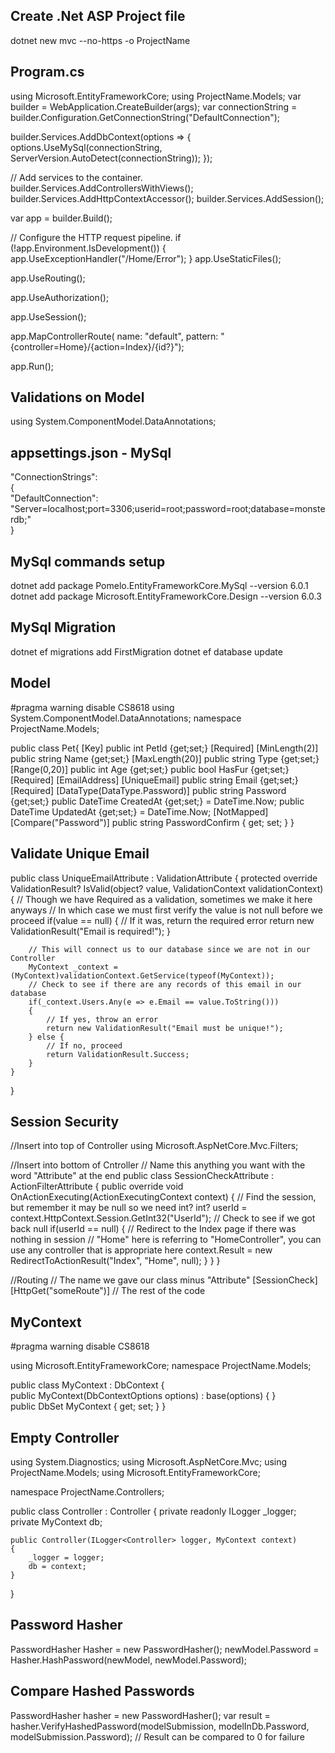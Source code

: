 ## Create .Net ASP Project file
dotnet new mvc --no-https -o ProjectName

## Program.cs

using Microsoft.EntityFrameworkCore;
using ProjectName.Models;
var builder = WebApplication.CreateBuilder(args);
var connectionString = builder.Configuration.GetConnectionString("DefaultConnection");

builder.Services.AddDbContext<MyContext>(options =>
{
    options.UseMySql(connectionString, ServerVersion.AutoDetect(connectionString));
});

// Add services to the container.
builder.Services.AddControllersWithViews();
builder.Services.AddHttpContextAccessor();
builder.Services.AddSession();

var app = builder.Build();

// Configure the HTTP request pipeline.
if (!app.Environment.IsDevelopment())
{
    app.UseExceptionHandler("/Home/Error");
}
app.UseStaticFiles();

app.UseRouting();

app.UseAuthorization();

app.UseSession();

app.MapControllerRoute(
    name: "default",
    pattern: "{controller=Home}/{action=Index}/{id?}");

app.Run();

## Validations on Model

using System.ComponentModel.DataAnnotations;

## appsettings.json - MySql

"ConnectionStrings":    
    {        
        "DefaultConnection": "Server=localhost;port=3306;userid=root;password=root;database=monsterdb;"    
    }

## MySql commands setup

dotnet add package Pomelo.EntityFrameworkCore.MySql --version 6.0.1
dotnet add package Microsoft.EntityFrameworkCore.Design --version 6.0.3

## MySql Migration

dotnet ef migrations add FirstMigration
dotnet ef database update

## Model

#pragma warning disable CS8618
using System.ComponentModel.DataAnnotations;
namespace ProjectName.Models;

public class Pet{
    [Key]
    public int PetId {get;set;}
    [Required]
    [MinLength(2)]
    public string Name {get;set;}
    [MaxLength(20)]
    public string Type {get;set;}
    [Range(0,20)]
    public int Age {get;set;}
    public bool HasFur {get;set;}
    [Required]
    [EmailAddress]
    [UniqueEmail]
    public string Email {get;set;}
    [Required]
    [DataType(DataType.Password)]
    public string Password {get;set;}
    public DateTime CreatedAt {get;set;} = DateTime.Now;
    public DateTime UpdatedAt {get;set;} = DateTime.Now;
    [NotMapped]
    [Compare("Password")]
    public string PasswordConfirm { get; set; }
}

## Validate Unique Email

public class UniqueEmailAttribute : ValidationAttribute
{
    protected override ValidationResult? IsValid(object? value, ValidationContext validationContext)
    {
    	// Though we have Required as a validation, sometimes we make it here anyways
    	// In which case we must first verify the value is not null before we proceed
        if(value == null)
        {
    	    // If it was, return the required error
            return new ValidationResult("Email is required!");
        }
    
    	// This will connect us to our database since we are not in our Controller
        MyContext _context = (MyContext)validationContext.GetService(typeof(MyContext));
        // Check to see if there are any records of this email in our database
    	if(_context.Users.Any(e => e.Email == value.ToString()))
        {
    	    // If yes, throw an error
            return new ValidationResult("Email must be unique!");
        } else {
    	    // If no, proceed
            return ValidationResult.Success;
        }
    }
}

## Session Security

//Insert into top of Controller
using Microsoft.AspNetCore.Mvc.Filters;

//Insert into bottom of Cntroller
// Name this anything you want with the word "Attribute" at the end
public class SessionCheckAttribute : ActionFilterAttribute
{
    public override void OnActionExecuting(ActionExecutingContext context)
    {
        // Find the session, but remember it may be null so we need int?
        int? userId = context.HttpContext.Session.GetInt32("UserId");
        // Check to see if we got back null
        if(userId == null)
        {
            // Redirect to the Index page if there was nothing in session
            // "Home" here is referring to "HomeController", you can use any controller that is appropriate here
            context.Result = new RedirectToActionResult("Index", "Home", null);
        }
    }
}

//Routing
// The name we gave our class minus "Attribute"
[SessionCheck]
[HttpGet("someRoute")]
// The rest of the code



## MyContext

#pragma warning disable CS8618

using Microsoft.EntityFrameworkCore;
namespace ProjectName.Models;

public class MyContext : DbContext 
{   
    public MyContext(DbContextOptions options) : base(options) { }      
    public DbSet<Model> MyContext { get; set; } 
}

## Empty Controller

using System.Diagnostics;
using Microsoft.AspNetCore.Mvc;
using ProjectName.Models;
using Microsoft.EntityFrameworkCore;

namespace ProjectName.Controllers;

public class Controller : Controller
{
    private readonly ILogger<Controller> _logger;
    private MyContext db;

    public Controller(ILogger<Controller> logger, MyContext context)
    {
        _logger = logger;
        db = context;
    }

}

## Password Hasher

PasswordHasher<Model> Hasher = new PasswordHasher<Model>();
newModel.Password = Hasher.HashPassword(newModel, newModel.Password);

## Compare Hashed Passwords

PasswordHasher<Model> hasher = new PasswordHasher<Model>();
var result = hasher.VerifyHashedPassword(modelSubmission, modelInDb.Password, modelSubmission.Password);
// Result can be compared to 0 for failure